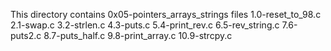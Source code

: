 This directory contains 0x05-pointers_arrays_strings files
1.0-reset_to_98.c
2.1-swap.c
3.2-strlen.c
4.3-puts.c
5.4-print_rev.c
6.5-rev_string.c
7.6-puts2.c
8.7-puts_half.c
9.8-print_array.c
10.9-strcpy.c
